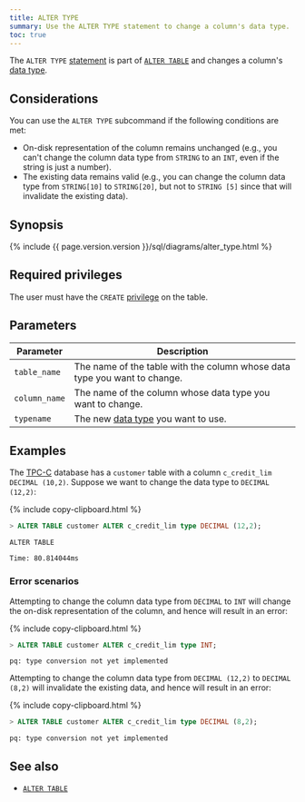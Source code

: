 ```yaml
---
title: ALTER TYPE
summary: Use the ALTER TYPE statement to change a column's data type.
toc: true
---
```


The `ALTER TYPE` [statement](sql-statements.html) is part of [`ALTER TABLE`](alter-table.html) and changes a column's [data type](data-types.html).

## Considerations

You can use the `ALTER TYPE` subcommand if the following conditions are met:

- On-disk representation of the column remains unchanged (e.g., you can't change the column data type from `STRING` to an `INT`, even if the string is just a number).
- The existing data remains valid (e.g., you can change the column data type from `STRING[10]` to `STRING[20]`, but not to `STRING [5]` since that will invalidate the existing data).

## Synopsis

<div>
{% include {{ page.version.version }}/sql/diagrams/alter_type.html %}
</div>

## Required privileges

The user must have the `CREATE` [privilege](privileges.html) on the table.

## Parameters

| Parameter | Description |
|-----------|-------------|
| `table_name` | The name of the table with the column whose data type you want to change. |
| `column_name` | The name of the column whose data type you want to change. |
| `typename` | The new [data type](data-types.html) you want to use. |

## Examples

The [TPC-C](performance-benchmarking-with-tpc-c.html) database has a `customer` table with a column `c_credit_lim DECIMAL (10,2)`. Suppose we want to change the data type to `DECIMAL (12,2)`:

{% include copy-clipboard.html %}
~~~ sql
> ALTER TABLE customer ALTER c_credit_lim type DECIMAL (12,2);
~~~

~~~
ALTER TABLE

Time: 80.814044ms
~~~

### Error scenarios

Attempting to change the column data type from `DECIMAL` to `INT` will change the on-disk representation of the column, and hence will result in an error:

{% include copy-clipboard.html %}
~~~ sql
> ALTER TABLE customer ALTER c_credit_lim type INT;
~~~

~~~
pq: type conversion not yet implemented
~~~

Attempting to change the column data type from `DECIMAL (12,2)` to `DECIMAL (8,2)` will invalidate the existing data, and hence will result in an error:

{% include copy-clipboard.html %}
~~~ sql
> ALTER TABLE customer ALTER c_credit_lim type DECIMAL (8,2);
~~~

~~~
pq: type conversion not yet implemented
~~~

## See also

- [`ALTER TABLE`](alter-table.html)
